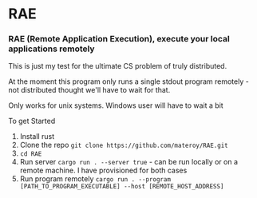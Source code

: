 # RAE
### RAE (Remote Application Execution), execute your local applications remotely 

This is just my test for the ultimate CS problem of truly distributed.

At the moment this program only runs a single stdout program remotely - not distributed thought
we'll have to wait for that.


 Only works for unix systems. Windows user will have to wait a bit


To get Started 

1. Install rust 
2. Clone the repo `git clone https://github.com/materoy/RAE.git`
3. `cd RAE`
4. Run server `cargo run . --server true` - can be run locally or on a remote machine. I have provisioned for both cases
5. Run program remotely `cargo run . --program [PATH_TO_PROGRAM_EXECUTABLE] --host [REMOTE_HOST_ADDRESS]`
